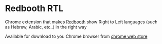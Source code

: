 # Redbooth RTL
Chrome extension that makes [Redbooth](http://redbooth.com) show Right to Left languages (such as Hebrew, Arabic, etc..) in the right way

Available for download to you Chrome browser from [chrome web store](https://chrome.google.com/webstore/detail/redbooth-rtl/ljjpkaoobmbpgmgikifbepiecnhfljaa)
